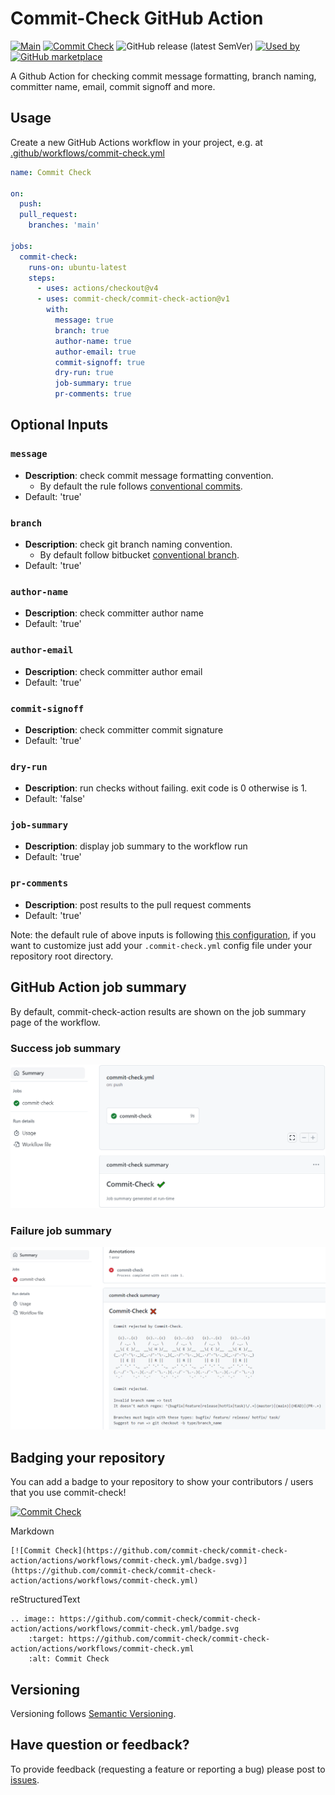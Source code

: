 # Commit-Check GitHub Action

[![Main](https://github.com/commit-check/commit-check-action/actions/workflows/main.yaml/badge.svg)](https://github.com/commit-check/commit-check-action/actions/workflows/main.yaml)
[![Commit Check](https://github.com/commit-check/commit-check-action/actions/workflows/commit-check.yml/badge.svg)](https://github.com/commit-check/commit-check-action/actions/workflows/commit-check.yml)
![GitHub release (latest SemVer)](https://img.shields.io/github/v/release/commit-check/commit-check-action)
[![Used by](https://img.shields.io/static/v1?label=Used%20by&message=37&color=informational&logo=slickpic)](https://github.com/commit-check/commit-check-action/network/dependents)<!-- used by badge -->
[![GitHub marketplace](https://img.shields.io/badge/Marketplace-commit--check--action-blue)](https://github.com/marketplace/actions/commit-check-action)

A Github Action for checking commit message formatting, branch naming, committer name, email, commit signoff and more.

## Usage

Create a new GitHub Actions workflow in your project, e.g. at [.github/workflows/commit-check.yml](.github/workflows/commit-check.yml)

```yaml
name: Commit Check

on:
  push:
  pull_request:
    branches: 'main'

jobs:
  commit-check:
    runs-on: ubuntu-latest
    steps:
      - uses: actions/checkout@v4
      - uses: commit-check/commit-check-action@v1
        with:
          message: true
          branch: true
          author-name: true
          author-email: true
          commit-signoff: true
          dry-run: true
          job-summary: true
          pr-comments: true
```

## Optional Inputs

### `message`

- **Description**: check commit message formatting convention.
  - By default the rule follows [conventional commits](https://www.conventionalcommits.org/).
- Default: 'true'

### `branch`

- **Description**: check git branch naming convention.
  - By default follow bitbucket [conventional branch](https://conventional-branch.github.io/).
- Default: 'true'

### `author-name`

- **Description**: check committer author name
- Default: 'true'

### `author-email`

- **Description**: check committer author email
- Default: 'true'

### `commit-signoff`

- **Description**: check committer commit signature
- Default: 'true'

### `dry-run`

- **Description**: run checks without failing. exit code is 0 otherwise is 1.
- Default: 'false'

### `job-summary`

- **Description**: display job summary to the workflow run
- Default: 'true'

### `pr-comments`

- **Description**: post results to the pull request comments
- Default: 'true'

Note: the default rule of above inputs is following [this configuration](https://github.com/commit-check/commit-check/blob/main/.commit-check.yml), if you want to customize just add your `.commit-check.yml` config file under your repository root directory.

## GitHub Action job summary

By default, commit-check-action results are shown on the job summary page of the workflow.

### Success job summary

![Success job summary](https://github.com/commit-check/.github/blob/main/screenshot/success-summary.png)

### Failure job summary

![Failure job summary](https://github.com/commit-check/.github/blob/main/screenshot/failure-summary.png)

## Badging your repository

You can add a badge to your repository to show your contributors / users that you use commit-check!

[![Commit Check](https://github.com/commit-check/commit-check-action/actions/workflows/commit-check.yml/badge.svg)](https://github.com/commit-check/commit-check-action/actions/workflows/commit-check.yml)

Markdown

```
[![Commit Check](https://github.com/commit-check/commit-check-action/actions/workflows/commit-check.yml/badge.svg)](https://github.com/commit-check/commit-check-action/actions/workflows/commit-check.yml)
```

reStructuredText

```
.. image:: https://github.com/commit-check/commit-check-action/actions/workflows/commit-check.yml/badge.svg
    :target: https://github.com/commit-check/commit-check-action/actions/workflows/commit-check.yml
    :alt: Commit Check
```


## Versioning

Versioning follows [Semantic Versioning](https://semver.org/).

## Have question or feedback?

To provide feedback (requesting a feature or reporting a bug) please post to [issues](https://github.com/commit-check/commit-check/issues).
